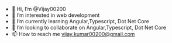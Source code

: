 - 👋 Hi, I’m @Vijay00200
- 👀 I’m interested in web development
- 🌱 I’m currently learning Angular,Typescript, Dot Net Core
- 💞️ I’m looking to collaborate on Angular,Typescript, Dot Net Core
- 📫 How to reach me vijay.kumar00200@gmail.com

<!---
Vijay00200/Vijay00200 is a ✨ special ✨ repository because its `README.md` (this file) appears on your GitHub profile.
You can click the Preview link to take a look at your changes.
--->
